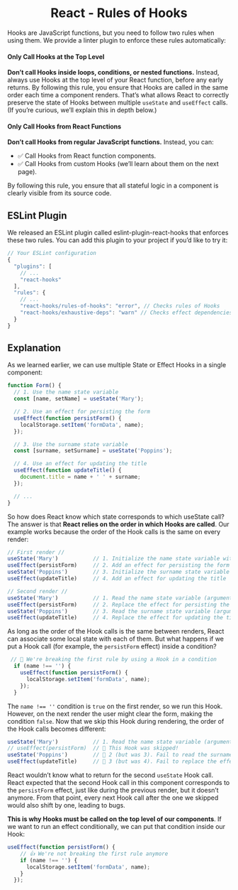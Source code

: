 <link rel="stylesheet" href="https://cdn.jsdelivr.net/npm/bootstrap-icons@1.5.0/font/bootstrap-icons.css">
<link rel="stylesheet" href="../source.css">

<h1 style="text-align:center">React - Rules of Hooks</h1>

Hooks are JavaScript functions, but you need to follow two rules when using them. We provide a linter plugin to enforce these rules automatically:

#### Only Call Hooks at the Top Level

**Don’t call Hooks inside loops, conditions, or nested functions.** Instead, always use Hooks at the top level of your React function, before any early returns. By following this rule, you ensure that Hooks are called in the same order each time a component renders. That’s what allows React to correctly preserve the state of Hooks between multiple `useState` and `useEffect` calls. (If you’re curious, we’ll explain this in depth below.)

#### Only Call Hooks from React Functions
**Don’t call Hooks from regular JavaScript functions.** Instead, you can:

* ✅ Call Hooks from React function components.
* ✅ Call Hooks from custom Hooks (we’ll learn about them on the next page).

By following this rule, you ensure that all stateful logic in a component is clearly visible from its source code.

## ESLint Plugin
We released an ESLint plugin called eslint-plugin-react-hooks that enforces these two rules. You can add this plugin to your project if you’d like to try it:
```jsx
// Your ESLint configuration
{
  "plugins": [
    // ...
    "react-hooks"
  ],
  "rules": {
    // ...
    "react-hooks/rules-of-hooks": "error", // Checks rules of Hooks
    "react-hooks/exhaustive-deps": "warn" // Checks effect dependencies
  }
}
```

## Explanation
As we learned earlier, we can use multiple State or Effect Hooks in a single component:
```jsx
function Form() {
  // 1. Use the name state variable
  const [name, setName] = useState('Mary');

  // 2. Use an effect for persisting the form
  useEffect(function persistForm() {
    localStorage.setItem('formData', name);
  });

  // 3. Use the surname state variable
  const [surname, setSurname] = useState('Poppins');

  // 4. Use an effect for updating the title
  useEffect(function updateTitle() {
    document.title = name + ' ' + surname;
  });

  // ...
}
```
So how does React know which state corresponds to which useState call? The answer is that **React relies on the order in which Hooks are called**. Our example works because the order of the Hook calls is the same on every render:
```jsx
// First render //
useState('Mary')           // 1. Initialize the name state variable with 'Mary'
useEffect(persistForm)     // 2. Add an effect for persisting the form
useState('Poppins')        // 3. Initialize the surname state variable with 'Poppins'
useEffect(updateTitle)     // 4. Add an effect for updating the title

// Second render //
useState('Mary')           // 1. Read the name state variable (argument is ignored)
useEffect(persistForm)     // 2. Replace the effect for persisting the form
useState('Poppins')        // 3. Read the surname state variable (argument is ignored)
useEffect(updateTitle)     // 4. Replace the effect for updating the title
```
As long as the order of the Hook calls is the same between renders, React can associate some local state with each of them. But what happens if we put a Hook call (for example, the `persistForm` effect) inside a condition?
```jsx
 // 🔴 We're breaking the first rule by using a Hook in a condition
  if (name !== '') {
    useEffect(function persistForm() {
      localStorage.setItem('formData', name);
    });
  }
```
The `name !== ''` condition is `true` on the first render, so we run this Hook. However, on the next render the user might clear the form, making the condition `false`. Now that we skip this Hook during rendering, the order of the Hook calls becomes different:
```jsx
useState('Mary')           // 1. Read the name state variable (argument is ignored)
// useEffect(persistForm)  // 🔴 This Hook was skipped!
useState('Poppins')        // 🔴 2 (but was 3). Fail to read the surname state variable
useEffect(updateTitle)     // 🔴 3 (but was 4). Fail to replace the effect
```
React wouldn’t know what to return for the second `useState` Hook call. React expected that the second Hook call in this component corresponds to the `persistForm` effect, just like during the previous render, but it doesn’t anymore. From that point, every next Hook call after the one we skipped would also shift by one, leading to bugs.

**This is why Hooks must be called on the top level of our components**. If we want to run an effect conditionally, we can put that condition inside our Hook:
```jsx
useEffect(function persistForm() {
    // 👍 We're not breaking the first rule anymore
    if (name !== '') {
      localStorage.setItem('formData', name);
    }
  });
```







































